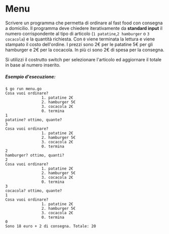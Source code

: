 # Menu

Scrivere un programma che permetta di ordinare al fast food con consegna a domicilio. Il programma deve chiedere iterativamente da **standard input** il numero corrispondente al tipo di articolo (`1 patatine`,`2 hamburger` o `3 cocacola`) e la quantità richiesta. Con `0` viene terminata la lettura e viene stampato il costo dell'ordine. I prezzi sono 2€ per le patatine 5€ per gli hamburger e 2€ per la cocacola. In più ci sono 2€ di spesa per la consegna.

Si utilizzi il costrutto switch per selezionare l'articolo ed aggiornare il totale in base al numero inserito.

##### Esempio d'esecuzione:

```text
$ go run menu.go
Cosa vuoi ordinare?
                1. patatine 2€
                2. hamburger 5€
                3. cocacola 2€
                0. termina
1
patatine? ottimo, quante?
3
Cosa vuoi ordinare?
                1. patatine 2€
                2. hamburger 5€
                3. cocacola 2€
                0. termina
2
hamburger? ottimo, quanti?
2
Cosa vuoi ordinare?
                1. patatine 2€
                2. hamburger 5€
                3. cocacola 2€
                0. termina
3
cocacola? ottimo, quante?
1
Cosa vuoi ordinare?
                1. patatine 2€
                2. hamburger 5€
                3. cocacola 2€
                0. termina
0
Sono 18 euro + 2 di consegna. Totale: 20
```
